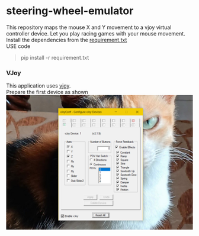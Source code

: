 # steering-wheel-emulator
This repository maps the mouse X and Y movement to a vjoy virtual controller device. Let you play racing games with your mouse movement. 
<br>
Install the dependencies from the [requirement.txt](requirement.txt)<br>
USE code 
> pip install -r requirement.txt

### VJoy
This application uses [vjoy](https://sourceforge.net/projects/vjoystick/).<br>
Prepare the first device as shown<br>
<img src="image.png" width=auto height=auto>
